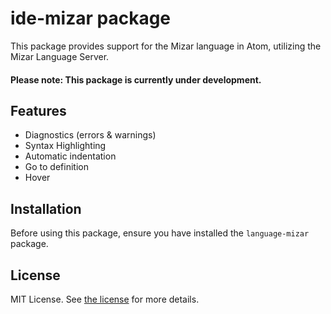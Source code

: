 # ide-mizar package
This package provides support for the Mizar language in Atom, utilizing the Mizar Language Server.

#### Please note: This package is currently under development.

## Features
* Diagnostics (errors & warnings)
* Syntax Highlighting
* Automatic indentation
* Go to definition
* Hover

## Installation
Before using this package, ensure you have installed the `language-mizar` package.

## License
MIT License.  See [the license](LICENSE.md) for more details.

